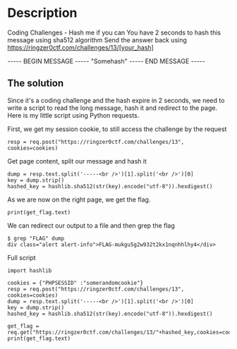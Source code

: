 # Description
Coding Challenges - Hash me if you can
You have 2 seconds to hash this message using sha512 algorithm
Send the answer back using https://ringzer0ctf.com/challenges/13/[your_hash]

----- BEGIN MESSAGE -----
"Somehash"
----- END MESSAGE -----

## The solution
Since it's a coding challenge and the hash expire in 2 seconds, we need to write a script to read the long message, hash it and redirect to the page. Here is my little script using Python requests.

First, we get my session cookie, to still access the challenge by the request

```scookies = {"PHPSESSID" :"somerandomcookie"}
resp = req.post("https://ringzer0ctf.com/challenges/13", cookies=cookies)
```
Get page content, split our message and hash it

```resp = req.post("https://ringzer0ctf.com/challenges/13", cookies=cookies)
dump = resp.text.split('-----<br />')[1].split('<br />')[0]
key = dump.strip()
hashed_key = hashlib.sha512(str(key).encode("utf-8")).hexdigest()
```
As we are now on the right page, we get the flag. 

```get_flag = req.get("https://ringzer0ctf.com/challenges/13/"+hashed_key,cookies=cookies)
print(get_flag.text)
```

We can redirect our output to a file and then grep the flag

```$ 13.py > dump
$ grep "FLAG" dump
div class="alert alert-info">FLAG-mukgu5g2w932t2kx1nqnhhlhy4</div>
```

Full script

```import requests as req
import hashlib

cookies = {"PHPSESSID" :"somerandomcookie"}
resp = req.post("https://ringzer0ctf.com/challenges/13", cookies=cookies)
dump = resp.text.split('-----<br />')[1].split('<br />')[0]
key = dump.strip()
hashed_key = hashlib.sha512(str(key).encode("utf-8")).hexdigest()

get_flag = req.get("https://ringzer0ctf.com/challenges/13/"+hashed_key,cookies=cookies)
print(get_flag.text)
```


